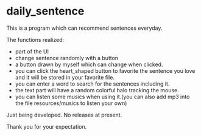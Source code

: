 # daily_sentence

This  is a program which can recommend sentences everyday.

The functions realized:

* part of the UI
* change sentence randomly with a button
* a button drawn by myself which can change when clicked.
* you can click the heart_shaped button to favorite the sentence you love and it will be stored in your favorite file.
* you can enter a word to search for the sentences including it.
* the text part will have a random colorful halo tracking the mouse.
* you can listen some musics when using it.(you can also add mp3 into the file resources/musics to listen your own)

Just being developed. No releases at present.

Thank you for your expectation.
